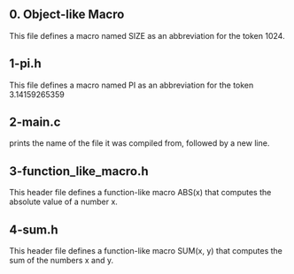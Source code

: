 ## 0. Object-like Macro
This file defines a macro named SIZE as an abbreviation for the token 1024.

## 1-pi.h
This file defines a macro named PI as an abbreviation for the token
3.14159265359

## 2-main.c
prints the name of the file it was compiled from, followed by a new line.

## 3-function_like_macro.h
This header file defines a function-like macro ABS(x)
that computes the absolute value of a number x.

## 4-sum.h
This header file defines a function-like macro SUM(x, y)
that computes the sum of the numbers x and y.
